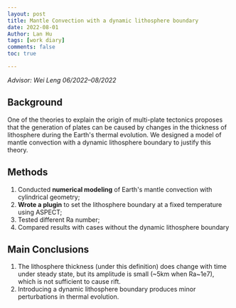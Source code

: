 ```yaml
---
layout: post
title: Mantle Convection with a dynamic lithosphere boundary
date: 2022-08-01
Author: Lan Hu
tags: [work diary]
comments: false
toc: true

---
```


*Advisor: Wei Leng	06/2022–08/2022*



## Background

One of the theories to explain the origin of multi-plate tectonics proposes that the generation of plates can be caused by changes in the thickness of lithosphere during the Earth's thermal evolution. We designed a model of mantle convection with a dynamic lithosphere boundary to justify this theory.



## Methods

1. Conducted **numerical modeling** of Earth's mantle convection with cylindrical geometry; 
2. **Wrote a plugin** to set the lithosphere boundary at a fixed temperature using ASPECT; 
3. Tested different Ra number; 
4. Compared results with cases without the dynamic lithosphere boundary



## Main Conclusions

1. The lithosphere thickness (under this definition) does change with time under steady state, but its amplitude is small (~5km when Ra~1e7), which is not sufficient to cause rift. 
2. Introducing a dynamic lithosphere boundary produces minor perturbations in thermal evolution.
